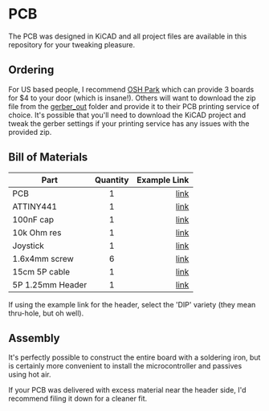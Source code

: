 # PCB

The PCB was designed in KiCAD and all project files are available in this repository for your tweaking pleasure.

## Ordering

For US based people, I recommend [OSH Park](https://oshpark.com/shared_projects/TJxoezw8) which can provide 3 boards for $4 to your door (which is insane!). Others will want to download the zip file from the [gerber_out](gerber_out/) folder and provide it to their PCB printing service of choice. It's possible that you'll need to download the KiCAD project and tweak the gerber settings if your printing service has any issues with the provided zip.

## Bill of Materials

| Part          | Quantity | Example Link |
| ------------- |:--------:| -----:|
| PCB           | 1        | [link](https://oshpark.com/shared_projects/TJxoezw8) |
| ATTINY441     | 1        | [link](https://www.mouser.com/ProductDetail/556-ATTINY441-SSU) |
| 100nF cap     | 1        | [link](https://www.mouser.com/ProductDetail/187-CL21B104KACNNNC) |
| 10k Ohm res   | 1        | [link](https://www.mouser.com/ProductDetail/603-RC0805FR-0710KL) |
| Joystick      | 1        | [link](https://www.mouser.com/ProductDetail/688-RKJXV122400R) |
| 1.6x4mm screw | 6        | [link](https://www.aliexpress.com/item/32968483467.html) |
| 15cm 5P cable | 1        | [link](https://www.aliexpress.com/item/32979005732.html) |
| 5P 1.25mm Header | 1        | [link](https://www.aliexpress.com/item/1005003115054198.html) |

If using the example link for the header, select the 'DIP' variety (they mean thru-hole, but oh well).

## Assembly

It's perfectly possible to construct the entire board with a soldering iron, but is certainly more convenient to install the microcontroller and passives using hot air.

If your PCB was delivered with excess material near the header side, I'd recommend filing it down for a cleaner fit.
